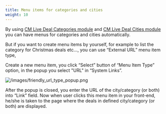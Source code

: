 ```yaml
---
title: Menu items for categories and cities
weight: 10
---
```

By using [CM Live Deal Categories module](/catmodule/) and [CM Live Deal Cities module](/cm-live-deal-cities-module/) you can have menus for categories and cities automatically.

But if you want to create menu items by yourself, for example to list the category for Christmas deals etc..., you can use “External URL” menu item type,

Create a new menu item, you click “Select” button of “Menu Item Type” option, in the popup you select "URL" in “System Links”.

![/images/friendly_url_type_popup.png](/images/friendly_url_type_popup.png)

After the popup is closed, you enter the URL of the city/category (or both) into “Link” field. Now when user clicks this menu item in your front-end, he/she is taken to the page where the deals in defined city/category (or both) are displayed.